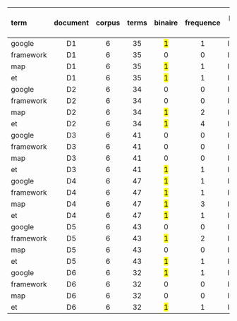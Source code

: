 | term      | document| corpus | terms  | binaire      | frequence | log(n + 1) | normal | TF     | DF    | IDF    | TF * IDF |
| :---      | :----:  | :----: | :----: |  :----:      |  :----:   |  :----:    | :----: | :----: | :----:|  :----:| ---:     |
| google    | D1      | 6      | 35     |<mark>1</mark>| 1         | log(2)     | 1/35   | log(2) | Tit   | Here   | bb       |
| framework | D1      | 6      | 35     | 0            | 0         | log(1)     | 0      | log(1) | Tit   | Here   | aa       |
| map       | D1      | 6      | 35     |<mark>1</mark>| 1         | log(2)     | 1/35   | log(2) | Tit   | Here   | bb       |
| et        | D1      | 6      | 35     |<mark>1</mark>| 1         | log(2)     | 1/35   | log(2) | Tit   | Here   | aa       |
| google    | D2      | 6      | 34     | 0            | 0         | log(1)     | 0      | log(1) | Tit   | Here   | bb       |
| framework | D2      | 6      | 34     | 0            | 0         | log(1)     | 0      | log(1) | Tit   | Here   | aa       |
| map       | D2      | 6      | 34     |<mark>1</mark>| 2         | log(3)     | 2/34   | log(3) | Tit   | Here   | bb       |
| et        | D2      | 6      | 34     |<mark>1</mark>| 4         | log(5)     | 4/34   | log(5) | Tit   | Here   | aa       |
| google    | D3      | 6      | 41     | 0            | 0         | log(1)     | 0      | log(1) | Tit   | Here   | bb       |
| framework | D3      | 6      | 41     | 0            | 0         | log(1)     | 0      | log(1) | Tit   | Here   | aa       |
| map       | D3      | 6      | 41     | 0            | 0         | log(1)     | 0      | log(1) | Tit   | Here   | bb       |
| et        | D3      | 6      | 41     |<mark>1</mark>| 1         | log(2)     | 1/41   | log(2) | Tit   | Here   | aa       |
| google    | D4      | 6      | 47     |<mark>1</mark>| 1         | log(2)     | 1/47   | log(2) | Tit   | Here   | bb       |
| framework | D4      | 6      | 47     |<mark>1</mark>| 1         | log(2)     | 1/47   | log(2) | Tit   | Here   | aa       |
| map       | D4      | 6      | 47     |<mark>1</mark>| 3         | log(4)     | 3/47   | log(4) | Tit   | Here   | bb       |
| et        | D4      | 6      | 47     |<mark>1</mark>| 1         | log(2)     | 1/47   | log(2) | Tit   | Here   | aa       |
| google    | D5      | 6      | 43     | 0            | 0         | log(1)     | 0      | log(1) | Tit   | Here   | bb       |
| framework | D5      | 6      | 43     |<mark>1</mark>| 2         | log(3)     | 2/43   | log(3) | Tit   | Here   | aa       |
| map       | D5      | 6      | 43     | 0            | 0         | log(1)     | 0      | log(1) | Tit   | Here   | bb       |
| et        | D5      | 6      | 43     |<mark>1</mark>| 1         | log(2)     | 1/43   | log(2) | Tit   | Here   | aa       |
| google    | D6      | 6      | 32     |<mark>1</mark>| 1         | log(2)     | 1/32   | log(2) | Tit   | Here   | bb       |
| framework | D6      | 6      | 32     | 0            | 0         | log(1)     | 0      | log(1) | Tit   | Here   | aa       |
| map       | D6      | 6      | 32     | 0            | 0         | log(1)     | 0      | log(1) | Tit   | Here   | bb       |
| et        | D6      | 6      | 32     |<mark>1</mark>| 1         | log(2)     | 1/32   | log(2) | Tit   | Here   | aa       |
